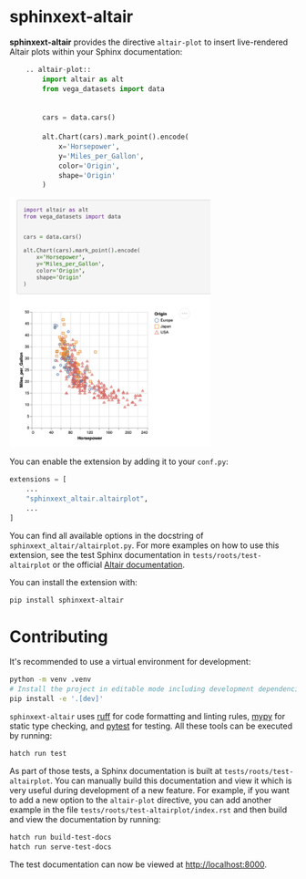 # sphinxext-altair
**sphinxext-altair** provides the directive `altair-plot` to insert live-rendered Altair plots within your Sphinx documentation:

```python
    .. altair-plot::
        import altair as alt
        from vega_datasets import data


        cars = data.cars()

        alt.Chart(cars).mark_point().encode(
            x='Horsepower',
            y='Miles_per_Gallon',
            color='Origin',
            shape='Origin'
        )
```

<img src="https://raw.githubusercontent.com/altair-viz/sphinxext-altair/main/images/example_screenshot.png"  width="70%">

You can enable the extension by adding it to your `conf.py`:

```python
extensions = [
    ...
    "sphinxext_altair.altairplot",
    ...
]
```

You can find all available options in the docstring of `sphinxext_altair/altairplot.py`. For more examples on how to use this extension, see the test Sphinx documentation in `tests/roots/test-altairplot` or the official [Altair documentation](https://github.com/altair-viz/altair/tree/master/doc).

You can install the extension with:

```bash
pip install sphinxext-altair
```


# Contributing
It's recommended to use a virtual environment for development:

```bash
python -m venv .venv
# Install the project in editable mode including development dependencies
pip install -e '.[dev]'
```

`sphinxext-altair` uses [ruff](https://github.com/astral-sh/ruff) for code formatting and linting rules, [mypy](https://github.com/python/mypy) for static type checking, and [pytest](https://github.com/pytest-dev/pytest) for testing. All these tools can be executed by running:

```bash
hatch run test
```

As part of those tests, a Sphinx documentation is built at `tests/roots/test-altairplot`. You can manually build this documentation and view it which is very useful during development of a new feature. For example, if you want to add a new option to the `altair-plot` directive, you can add another example in the file `tests/roots/test-altairplot/index.rst` and then build and view the documentation by running:

```bash
hatch run build-test-docs
hatch run serve-test-docs
```

The test documentation can now be viewed at [http://localhost:8000](http://localhost:8000).
